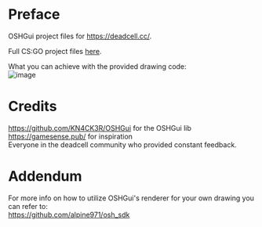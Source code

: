 # Preface
OSHGui project files for https://deadcell.cc/.

Full CS:GO project files [here](https://github.com/EternityX/DEADCELL-CSGO).
  
What you can achieve with the provided drawing code:  
![image](https://i.imgur.com/93zfcLP.png)

# Credits
https://github.com/KN4CK3R/OSHGui for the OSHGui lib  
https://gamesense.pub/ for inspiration  
Everyone in the deadcell community who provided constant feedback.

# Addendum
For more info on how to utilize OSHGui's renderer for your own drawing you can refer to:   
https://github.com/alpine971/osh_sdk
